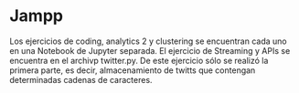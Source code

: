 # Jampp
Los ejercicios de coding, analytics 2 y clustering se encuentran cada uno en una Notebook de Jupyter separada.
El ejercicio de Streaming y APIs se encuentra en el archivp twitter.py. De este ejercicio sólo se realizó la primera parte, es decir, almacenamiento de twitts que contengan determinadas cadenas de caracteres.
